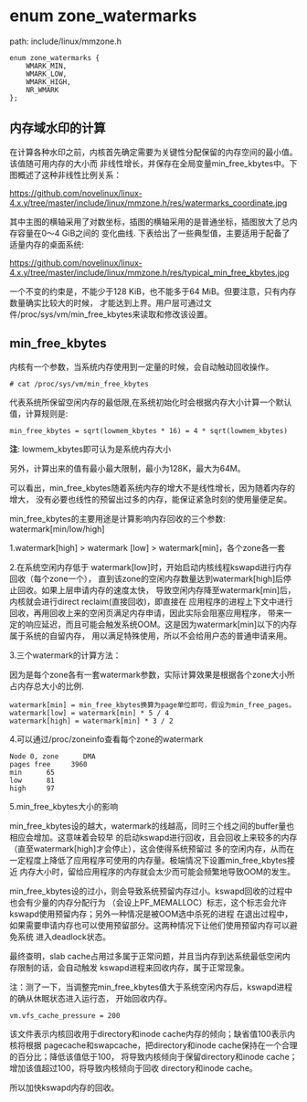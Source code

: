 enum zone_watermarks
========================================

path: include/linux/mmzone.h
```
enum zone_watermarks {
    WMARK_MIN,
    WMARK_LOW,
    WMARK_HIGH,
    NR_WMARK
};
```

内存域水印的计算
----------------------------------------

在计算各种水印之前，内核首先确定需要为关键性分配保留的内存空间的最小值。该值随可用内存的大小而
非线性增长，并保存在全局变量min_free_kbytes中。下图概述了这种非线性比例关系：

https://github.com/novelinux/linux-4.x.y/tree/master/include/linux/mmzone.h/res/watermarks_coordinate.jpg

其中主图的横轴采用了对数坐标，插图的横轴采用的是普通坐标，插图放大了总内存容量在0～4 GiB之间的
变化曲线. 下表给出了一些典型值，主要适用于配备了适量内存的桌面系统:

https://github.com/novelinux/linux-4.x.y/tree/master/include/linux/mmzone.h/res/typical_min_free_kbytes.jpg

一个不变的约束是，不能少于128 KiB，也不能多于64 MiB。但要注意，只有内存数量确实比较大的时候，
才能达到上界。用户层可通过文件/proc/sys/vm/min_free_kbytes来读取和修改该设置。

min_free_kbytes
----------------------------------------

内核有一个参数，当系统内存使用到一定量的时候，会自动触动回收操作。

```
# cat /proc/sys/vm/min_free_kbytes
```

代表系统所保留空闲内存的最低限,在系统初始化时会根据内存大小计算一个默认值，计算规则是:

```
min_free_kbytes = sqrt(lowmem_kbytes * 16) = 4 * sqrt(lowmem_kbytes)
```

**注**: lowmem_kbytes即可认为是系统内存大小

另外，计算出来的值有最小最大限制，最小为128K，最大为64M。

可以看出，min_free_kbytes随着系统内存的增大不是线性增长，因为随着内存的增大，
没有必要也线性的预留出过多的内存，能保证紧急时刻的使用量便足矣。

min_free_kbytes的主要用途是计算影响内存回收的三个参数: watermark[min/low/high]

1.watermark[high] > watermark [low] > watermark[min]，各个zone各一套

2.在系统空闲内存低于 watermark[low]时，开始启动内核线程kswapd进行内存回收（每个zone一个），
  直到该zone的空闲内存数量达到watermark[high]后停止回收。如果上层申请内存的速度太快，
  导致空闲内存降至watermark[min]后，内核就会进行direct reclaim(直接回收)，即直接在
  应用程序的进程上下文中进行回收，再用回收上来的空闲页满足内存申请，因此实际会阻塞应用程序，
  带来一定的响应延迟，而且可能会触发系统OOM。这是因为watermark[min]以下的内存属于系统的自留内存，
  用以满足特殊使用，所以不会给用户态的普通申请来用。

3.三个watermark的计算方法：

因为是每个zone各有一套watermark参数，实际计算效果是根据各个zone大小所占内存总大小的比例.

```
watermark[min] = min_free_kbytes换算为page单位即可，假设为min_free_pages。
watermark[low] = watermark[min] * 5 / 4
watermark[high] = watermark[min] * 3 / 2
```

4.可以通过/proc/zoneinfo查看每个zone的watermark

```
Node 0, zone      DMA
pages free     3960
min      65
low      81
high     97
```

5.min_free_kbytes大小的影响

min_free_kbytes设的越大，watermark的线越高，同时三个线之间的buffer量也相应会增加。这意味着会较早
的启动kswapd进行回收，且会回收上来较多的内存（直至watermark[high]才会停止），这会使得系统预留过
多的空闲内存，从而在一定程度上降低了应用程序可使用的内存量。极端情况下设置min_free_kbytes接近
内存大小时，留给应用程序的内存就会太少而可能会频繁地导致OOM的发生。

min_free_kbytes设的过小，则会导致系统预留内存过小。kswapd回收的过程中也会有少量的内存分配行为
（会设上PF_MEMALLOC）标志，这个标志会允许kswapd使用预留内存；另外一种情况是被OOM选中杀死的进程
在退出过程中，如果需要申请内存也可以使用预留部分。这两种情况下让他们使用预留内存可以避免系统
进入deadlock状态。

最终查明，slab cache占用过多属于正常问题，并且当内存到达系统最低空闲内存限制的话，会自动触发
kswapd进程来回收内存，属于正常现象。

注：测了一下，当调整完min_free_kbytes值大于系统空闲内存后，kswapd进程的确从休眠状态进入运行态，
开始回收内存。

```
vm.vfs_cache_pressure = 200
```

该文件表示内核回收用于directory和inode cache内存的倾向；缺省值100表示内核将根据
pagecache和swapcache，把directory和inode cache保持在一个合理的百分比；降低该值低于100，
将导致内核倾向于保留directory和inode cache；增加该值超过100，将导致内核倾向于回收
directory和inode cache。

所以加快kswapd内存的回收。
